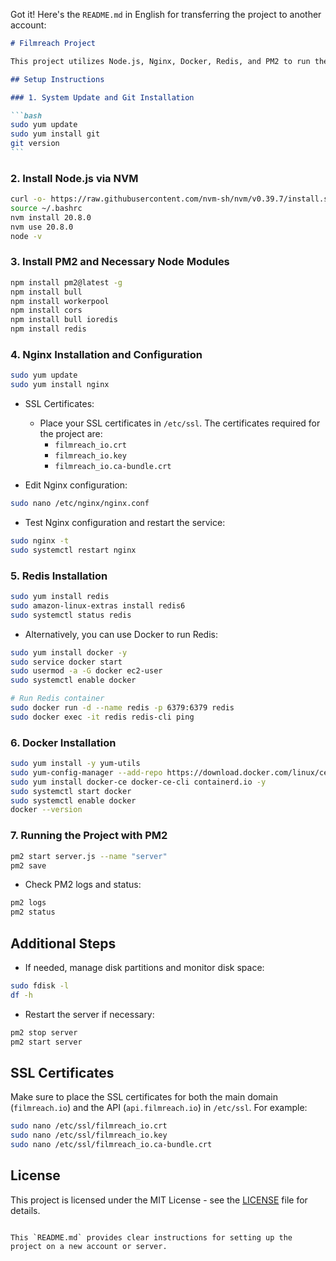 Got it! Here's the `README.md` in English for transferring the project to another account:

````md
# Filmreach Project

This project utilizes Node.js, Nginx, Docker, Redis, and PM2 to run the server application.

## Setup Instructions

### 1. System Update and Git Installation

```bash
sudo yum update
sudo yum install git
git version
```
````

### 2. Install Node.js via NVM

```bash
curl -o- https://raw.githubusercontent.com/nvm-sh/nvm/v0.39.7/install.sh | bash
source ~/.bashrc
nvm install 20.8.0
nvm use 20.8.0
node -v
```

### 3. Install PM2 and Necessary Node Modules

```bash
npm install pm2@latest -g
npm install bull
npm install workerpool
npm install cors
npm install bull ioredis
npm install redis
```

### 4. Nginx Installation and Configuration

```bash
sudo yum update
sudo yum install nginx
```

-   SSL Certificates:

    -   Place your SSL certificates in `/etc/ssl`. The certificates required for the project are:
        -   `filmreach_io.crt`
        -   `filmreach_io.key`
        -   `filmreach_io.ca-bundle.crt`

-   Edit Nginx configuration:

```bash
sudo nano /etc/nginx/nginx.conf
```

-   Test Nginx configuration and restart the service:

```bash
sudo nginx -t
sudo systemctl restart nginx
```

### 5. Redis Installation

```bash
sudo yum install redis
sudo amazon-linux-extras install redis6
sudo systemctl status redis
```

-   Alternatively, you can use Docker to run Redis:

```bash
sudo yum install docker -y
sudo service docker start
sudo usermod -a -G docker ec2-user
sudo systemctl enable docker

# Run Redis container
sudo docker run -d --name redis -p 6379:6379 redis
sudo docker exec -it redis redis-cli ping
```

### 6. Docker Installation

```bash
sudo yum install -y yum-utils
sudo yum-config-manager --add-repo https://download.docker.com/linux/centos/docker-ce.repo
sudo yum install docker-ce docker-ce-cli containerd.io -y
sudo systemctl start docker
sudo systemctl enable docker
docker --version
```

### 7. Running the Project with PM2

```bash
pm2 start server.js --name "server"
pm2 save
```

-   Check PM2 logs and status:

```bash
pm2 logs
pm2 status
```

## Additional Steps

-   If needed, manage disk partitions and monitor disk space:

```bash
sudo fdisk -l
df -h
```

-   Restart the server if necessary:

```bash
pm2 stop server
pm2 start server
```

## SSL Certificates

Make sure to place the SSL certificates for both the main domain (`filmreach.io`) and the API (`api.filmreach.io`) in `/etc/ssl`. For example:

```bash
sudo nano /etc/ssl/filmreach_io.crt
sudo nano /etc/ssl/filmreach_io.key
sudo nano /etc/ssl/filmreach_io.ca-bundle.crt
```

## License

This project is licensed under the MIT License - see the [LICENSE](LICENSE) file for details.

```

This `README.md` provides clear instructions for setting up the project on a new account or server.
```

